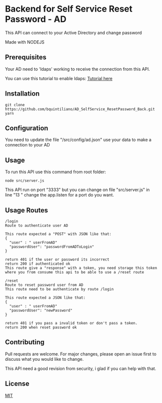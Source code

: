 # Backend for Self Service Reset Password - AD

This API can connect to your Active Directory and change password

Made with NODEJS

## Prerequisites
Your AD need to 'ldaps' working to receive the connection from this API.

You can use this tutorial to enable ldaps: [Tutorial here](https://techexpert.tips/windows/enabling-the-active-directory-ldap-over-ssl-feature/)

## Installation
```
git clone https://github.com/bquintiliano/AD_SelfService_ResetPassword_Back.git
yarn

```

## Configuration

You need to update the file "/src/config/ad.json" use your data to make a connection to your AD

## Usage
To run this API use this command from root folder: 
```
node src/server.js

```
This API run on port "3333" but you can change on file "src/server.js" in line "13
" change the app.listen for a port do you want.

## Usage Routes
```
/login
Route to authenticate user AD

This route expected a "POST" with JSON like that:
{
  "user" : " userFromAD" 
  "passwordUser": "passwordFromADToLogin"
}

return 401 if the user or password its incorrect
return 200 if authenticated ok
This route give a "response" with a token, you need storage this token where you from consume this api to be able to use a /reset route

```
```
/reset
Route to reset password user from AD
This route need to be authenticate by route /login

This route expected a JSON like that:
{
  "user" : " userFromAD" 
  "passwordUser": "newPassword"
}

return 401 if you pass a invalid token or don't pass a token.
return 200 when reset password ok

```
## Contributing
Pull requests are welcome. For major changes, please open an issue first to discuss what you would like to change.

This API need a good revision from security, i glad if you can help with that.

## License
[MIT](https://choosealicense.com/licenses/mit/)